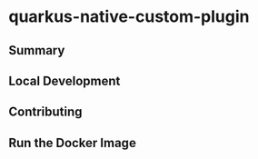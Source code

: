 # quarkus-native-custom-plugin

## Summary

## Local Development

## Contributing

## Run the Docker Image
